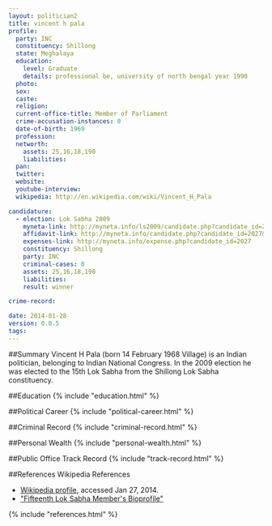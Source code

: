 ```yaml
---
layout: politician2
title: vincent h pala
profile: 
  party: INC
  constituency: Shillong
  state: Meghalaya
  education: 
    level: Graduate
    details: professional be, university of north bengal year 1990
  photo: 
  sex: 
  caste: 
  religion: 
  current-office-title: Member of Parliament
  crime-accusation-instances: 0
  date-of-birth: 1969
  profession: 
  networth: 
    assets: 25,16,18,190
    liabilities: 
  pan: 
  twitter: 
  website: 
  youtube-interview: 
  wikipedia: http://en.wikipedia.com/wiki/Vincent_H_Pala

candidature: 
  - election: Lok Sabha 2009
    myneta-link: http://myneta.info/ls2009/candidate.php?candidate_id=2027
    affidavit-link: http://myneta.info/candidate.php?candidate_id=2027&scan=original
    expenses-link: http://myneta.info/expense.php?candidate_id=2027
    constituency: Shillong 
    party: INC
    criminal-cases: 0
    assets: 25,16,18,190
    liabilities: 
    result: winner 

crime-record: 

date: 2014-01-28
version: 0.0.5
tags: 
---
```

##Summary
Vincent H Pala (born 14 February 1968 Village) is an Indian politician, belonging to Indian National Congress. In the 2009 election he was elected to the 15th Lok Sabha from the Shillong Lok Sabha constituency.




##Education
{% include "education.html" %}


##Political Career
{% include "political-career.html" %}


##Criminal Record
{% include "criminal-record.html" %}


##Personal Wealth
{% include "personal-wealth.html" %}


##Public Office Track Record
{% include "track-record.html" %}


##References
Wikipedia References
- [Wikipedia profile]({{page.profile.wikipedia}}), accessed Jan 27, 2014.
- ["Fifteenth Lok Sabha Member's Bioprofile"][wiki1]

[wiki1]: http://164.100.47.132/LssNew/Members/Biography.aspx?mpsno=4352


{% include "references.html" %}